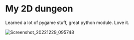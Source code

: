 # My 2D dungeon 

Learned a lot of pygame stuff, great python module.
Love it.

![Screenshot_20221229_095748](https://user-images.githubusercontent.com/85687255/210005636-91f43e01-c0f4-4e5f-b489-0d31408f413a.png)

